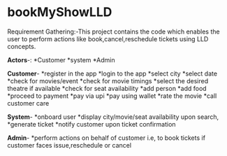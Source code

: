 # bookMyShowLLD
Requirement Gathering:-This project contains the code which enables the user to perform actions like book,cancel,reschedule tickets using LLD concepts.

**Actors**-: 
*Customer
*system
*Admin

**Customer**- 
*register in the app
*login to the app 
*select city
*select date
*check for movies/event 
*check for movie timings 
*select the desired theatre if available
*check for seat availability
*add person
*add food 
*proceed to payment
*pay via upi
*pay using wallet
*rate the movie
*call customer care

**System**- 
*onboard user
*display city/movie/seat availability upon search,
*generate ticket
*notify customer upon ticket confirmation 

**Admin**- 
*perform actions on behalf of customer i.e, to book tickets if customer faces issue,reschedule or cancel

